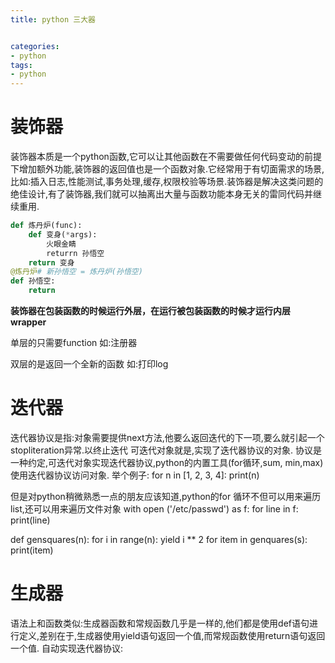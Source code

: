 ```yaml
---
title: python 三大器


categories: 
- python
tags:
- python
---
```


# 装饰器
装饰器本质是一个python函数,它可以让其他函数在不需要做任何代码变动的前提下增加额外功能,装饰器的返回值也是一个函数对象.它经常用于有切面需求的场景,比如:插入日志,性能测试,事务处理,缓存,权限校验等场景.装饰器是解决这类问题的绝佳设计,有了装饰器,我们就可以抽离出大量与函数功能本身无关的雷同代码并继续重用.

```python
def 炼丹炉(func):
	def 变身(*args):
        火眼金睛
        returrn 孙悟空
    return 变身
@炼丹炉# 新孙悟空 = 炼丹炉(孙悟空)
def 孙悟空:
    return
```

**装饰器在包装函数的时候运行外层，在运行被包装函数的时候才运行内层wrapper**

单层的只需要function 如:注册器

双层的是返回一个全新的函数 如:打印log



# 迭代器
迭代器协议是指:对象需要提供next方法,他要么返回迭代的下一项,要么就引起一个stopliteration异常.以终止迭代
可迭代对象就是,实现了迭代器协议的对象.
协议是一种约定,可迭代对象实现迭代器协议,python的内置工具(for循环,sum, min,max)
使用迭代器协议访问对象.
举个例子:
for n in [1, 2, 3, 4]:
    print(n)

但是对python稍微熟悉一点的朋友应该知道,python的for 循环不但可以用来遍历list,还可以用来遍历文件对象
with open ('/etc/passwd') as f:
    for line in f:
        print(line)

def gensquares(n):
    for i in range(n):
        yield i ** 2
for item in  genquares(s):
    print(item)

# 生成器
语法上和函数类似:生成器函数和常规函数几乎是一样的,他们都是使用def语句进行定义,差别在于,生成器使用yield语句返回一个值,而常规函数使用return语句返回一个值.
自动实现迭代器协议:



